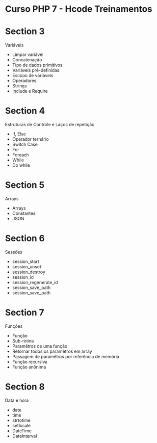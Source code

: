 # Curso PHP 7 - Hcode Treinamentos
# Section 3
Variáveis
- Limpar variável
- Concatenação
- Tipo de dados primitivos
- Variáveis pré-definidas
- Escopo de variáveis
- Operadores
- Strings
- Include e Require

# Section 4
Estruturas de Controle e Laços de repetição
- If, Else
- Operador ternário
- Switch Case
- For
- Foreach
- While
- Do while

# Section 5
Arrays
- Arrays
- Constantes
- JSON

# Section 6
Sessões
- session_start
- session_unset
- session_destroy
- session_id
- session_regenerate_id
- session_save_path
- session_save_path

# Section 7
Funções
- Função
- Sub-rotina
- Paramêtros de uma função
- Retornar todos os paramêtros em array
- Passagem de paramêtros por referência de memória
- Função recursiva
- Função anônima

# Section 8
Data e hora
- date
- time
- strtotime
- setlocale
- DateTime
- DateInterval
